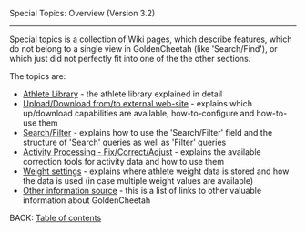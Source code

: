Special Topics: Overview (Version 3.2)
***

Special topics is a collection of Wiki pages, which describe features, which do not belong to a single view in GoldenCheetah (like 'Search/Find'), or which just did not perfectly fit into one of the the other sections.

The topics are:

* [Athlete Library](https://github.com/GoldenCheetah/GoldenCheetah/wiki/UG_Special%20Topics_Setting%20the%20athlete%20library) - the athlete library explained in detail
* [Upload/Download from/to external web-site](https://github.com/GoldenCheetah/GoldenCheetah/wiki/UG_Special-Topics_Upload_Download-to_from-external-web-sites) - explains which up/download capabilities are available, how-to-configure and how-to-use them
* [Search/Filter](https://github.com/GoldenCheetah/GoldenCheetah/wiki/UG_Special-Topics_SearchFilter) - explains how to use the 'Search/Filter' field and the structure of 'Search' queries as well as 'Filter' queries
* [Activity Processing - Fix/Correct/Adjust](https://github.com/GoldenCheetah/GoldenCheetah/wiki/UG_Special-Topics_Activity-Processing) - explains the available correction tools for activity data and how to use them
* [Weight settings](https://github.com/GoldenCheetah/GoldenCheetah/wiki/UG_Special-Topics_Weight-settings) - explains where athlete weight data is stored and how the data is used (in case multiple weight values are available)
* [Other information source](https://github.com/GoldenCheetah/GoldenCheetah/wiki/UG_Special%20Topics_Other%20information) - this is a list of links to other valuable information about GoldenCheetah

BACK: [Table of contents](https://github.com/GoldenCheetah/GoldenCheetah/wiki/UG_Main-Page_Table-of-contents)



